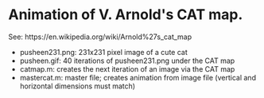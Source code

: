 <head> 
<h1> Animation of V. Arnold's CAT map. </h1> 
<p> See: https://en.wikipedia.org/wiki/Arnold%27s_cat_map </p>
</head>
<body>
<ul>
<li> pusheen231.png: 231x231 pixel image of a cute cat</li>
<li> pusheen.gif: 40 iterations of pusheen231.png under the CAT map </li>
<li> catmap.m: creates the next iteration of an image via the CAT map</li>
<li> mastercat.m: master file; creates animation from image file (vertical and horizontal dimensions must match) </li>
</ul>
</body>
